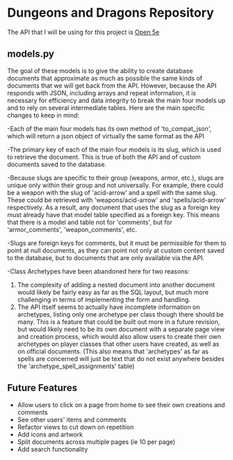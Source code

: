 # Dungeons and Dragons Repository

The API that I will be using for this project is [Open 5e](https://open5e.com/api-docs)

## models.py

The goal of these models is to give the ability to create database documents that approximate as much as possible the same kinds of documents that we will get back from the API. However, because the API responds with JSON, including arrays and repeat information, it is necessary for efficiency and data integrity to break the main four models up and to rely on several intermediate tables. Here are the main specific changes to keep in mind:

-Each of the main four models has its own method of 'to_compat_json', which will return a json object of virtually the same format as the API

-The primary key of each of the main four models is its slug, which is used to retrieve the document. This is true of both the API and of custom documents saved to the database.

-Because slugs are specific to their group (weapons, armor, etc.), slugs are unique only within their group and not universally. For example, there could be a weapon with the slug of 'acid-arrow' and a spell with the same slug. These could be retrieved with 'weapons/acid-arrow' and 'spells/acid-arrow' respectively. As a result, any document that uses the slug as a foreign key must already have that model table specified as a foreign key. This means that there is a model and table not for 'comments', but for 'armor_comments', 'weapon_comments', etc.

-Slugs are foreign keys for comments, but it must be permissible for them to point at null documents, as they can point not only at custom content saved to the database, but to documents that are only available via the API.

-Class Archetypes have been abandoned here for two reasons:
1. The complexity of adding a nested document into another document would likely be fairly easy as far as the SQL layout, but much more challenging in terms of implementing the form and handling.
2. The API itself seems to actually have incomplete information on archetypes, listing only one archetype per class though there should be many.
This is a feature that could be built out more in a future revision, but would likely need to be its own document with a separate page view and creation process, which would also allow users to create their own archetypes on player classes that other users have created, as well as on official documents. (This also means that 'archetypes' as far as spells are concerned will just be text that do not exist anywhere besides the 'archetype_spell_assignments' table)


## Future Features

- Allow users to click on a page from home to see their own creations and comments
- See other users' items and comments
- Refactor views to cut down on repetition
- Add icons and artwork
- Split documents across multiple pages (ie 10 per page)
- Add search functionality
